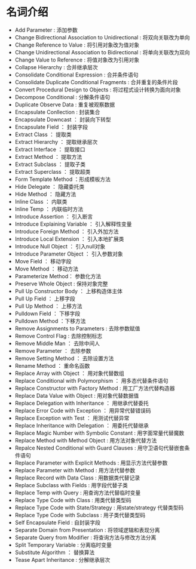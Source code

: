 
# 名词介绍 
+ Add Parameter : 添加参数
+ Change Bidirectional Association to Unidirectional : 将双向关联改为单向
+ Change Reference to Value : 将引用对象改为值对象
+ Change Unidirectional Association to Bidirectional : 将单向关联改为双向
+ Change Value to Reference : 将值对象改为引用对象
+ Collapse Hierarchy : 合并继承层次
+ Consolidate Conditional Expression : 合并条件语句
+ Consolidate Duplicate Conditional Fragments : 合并重复的条件片段
+ Convert Procedural Design to Objects :  将过程式设计转换为面向对象
+ Decompose Conditional : 分解条件语句
+ Duplicate Observe Data :  重复被观察数据
+ Encapsulate Conllection :  封装集合
+ Encapsulate Downcast ： 封装向下转型
+ Encapsulate Field ： 封装字段
+ Extract Class ： 提取类
+ Extract Hierarchy ： 提取继承层次
+ Extract Interface ： 提取接口
+ Extract Method ： 提取方法
+ Extract Subclass ： 提取子类
+ Extract Superclass ： 提取超类
+ Form Template Method ：形成模板方法
+ Hide Delegate ： 隐藏委托类
+ Hide Method ： 隐藏方法
+ Inline Class ： 内联类
+ Inline Temp ： 内联临时方法
+ Introduce Assertion ： 引入断言
+ Introduce Explaining Variable ： 引入解释性变量
+ Introduce Foreign Method ： 引入外加方法
+ Introduce Local Extension ： 引入本地扩展类
+ Introduce Null Object ： 引入null对象
+ Introduce Parameter Object ： 引入参数对象
+ Move Field ： 移动字段
+ Move Method ： 移动方法
+ Parameterize Method： 参数化方法
+ Preserve Whole Object : 保持对象完整
+ Pull Up Constructor Body ： 上移构造体主体
+ Pull Up Field ： 上移字段
+ Pull Up Method ： 上移方法
+ Pulldown Field ： 下移字段
+ Pulldown Method ：下移方法
+ Remove Assignments to Parameters : 去除参数赋值
+ Remove Control Flag : 去除控制标志
+ Remove Middle Man ： 去除中间人
+ Remove Parameter ： 去除参数
+ Remove Setting Method ： 去除设置方法
+ Rename Method ： 重命名函数
+ Replace Array with Object ： 用对象代替数组
+ Replace Conditional with Polymorphism ： 用多态代替条件语句
+ Replace Constructor with Factory Method : 用工厂方法代替构造器
+ Replace Data Value with Object : 用对象代替数据值
+ Replace Delegation with Inheritance ： 用继承代替委托
+ Replace Error Code with Exception ： 用异常代替错误码
+ Replace Exception with Test ： 用测试代替异常
+ Replace Inheritance with Delegation ： 用委托代替继承
+ Replace Magic Number with Symbolic Constant :  用字面常量代替魔数
+ Replace Method with Method Object : 用方法对象代替方法
+ Repalce Nested Conditional with Guard Clauses : 用守卫语句代替嵌套条件语句
+ Replace Parameter with Explicit Methods  : 用显示方法代替参数
+ Replace Parameter with Method : 用方法代替参数
+ Replace Record with Data Class : 用数据类代替记录
+ Replace Subclass with Fields : 用字段代替子类
+ Replace Temp with Query : 用查询方法代替临时变量
+ Replace Type Code with Class : 用类代替类型码
+ Replace Type Code with State/Strategy  : 用state/strategy 代替类型码
+ Replace Type Code with Subclass : 用子类代替类型码
+ Self Encapsulate Field : 自封装字段
+ Separate Domain from Presentation : 将领域逻辑和表现分离
+ Separate Query from Modifier : 将查询方法与修改方法分离
+ Split Temporary Variable  :  分离临时变量
+ Substitute Algorithm ： 替换算法
+ Tease Apart Inheritance :  分解继承层次

